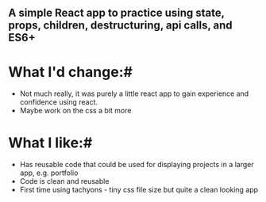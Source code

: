 ## A simple React app to practice using state, props, children, destructuring, api calls, and ES6+

# What I'd change:#
* Not much really, it was purely a little react app to gain experience and confidence using react.
* Maybe work on the css a bit more

# What I like:#
* Has reusable code that could be used for displaying projects in a larger app, e.g. portfolio
* Code is clean and reusable
* First time using tachyons - tiny css file size but quite a clean looking app
